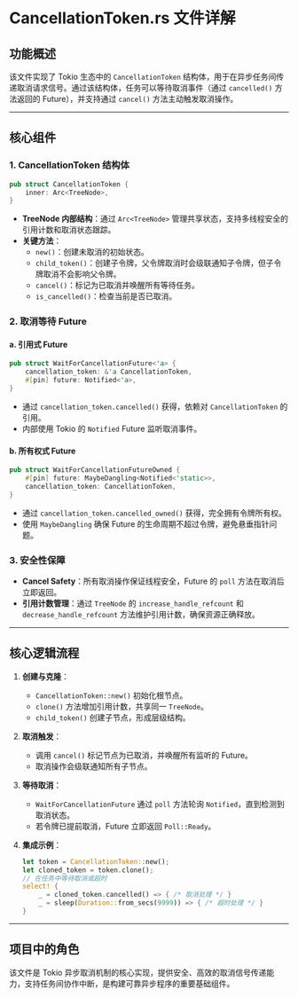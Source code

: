 # CancellationToken.rs 文件详解

## 功能概述
该文件实现了 Tokio 生态中的 `CancellationToken` 结构体，用于在异步任务间传递取消请求信号。通过该结构体，任务可以等待取消事件（通过 `cancelled()` 方法返回的 Future），并支持通过 `cancel()` 方法主动触发取消操作。

---

## 核心组件

### 1. CancellationToken 结构体
```rust
pub struct CancellationToken {
    inner: Arc<TreeNode>,
}
```
- **TreeNode 内部结构**：通过 `Arc<TreeNode>` 管理共享状态，支持多线程安全的引用计数和取消状态跟踪。
- **关键方法**：
  - `new()`：创建未取消的初始状态。
  - `child_token()`：创建子令牌，父令牌取消时会级联通知子令牌，但子令牌取消不会影响父令牌。
  - `cancel()`：标记为已取消并唤醒所有等待任务。
  - `is_cancelled()`：检查当前是否已取消。

### 2. 取消等待 Future
#### a. 引用式 Future
```rust
pub struct WaitForCancellationFuture<'a> {
    cancellation_token: &'a CancellationToken,
    #[pin] future: Notified<'a>,
}
```
- 通过 `cancellation_token.cancelled()` 获得，依赖对 `CancellationToken` 的引用。
- 内部使用 Tokio 的 `Notified` Future 监听取消事件。

#### b. 所有权式 Future
```rust
pub struct WaitForCancellationFutureOwned {
    #[pin] future: MaybeDangling<Notified<'static>>,
    cancellation_token: CancellationToken,
}
```
- 通过 `cancellation_token.cancelled_owned()` 获得，完全拥有令牌所有权。
- 使用 `MaybeDangling` 确保 Future 的生命周期不超过令牌，避免悬垂指针问题。

### 3. 安全性保障
- **Cancel Safety**：所有取消操作保证线程安全，Future 的 `poll` 方法在取消后立即返回。
- **引用计数管理**：通过 `TreeNode` 的 `increase_handle_refcount` 和 `decrease_handle_refcount` 方法维护引用计数，确保资源正确释放。

---

## 核心逻辑流程
1. **创建与克隆**：
   - `CancellationToken::new()` 初始化根节点。
   - `clone()` 方法增加引用计数，共享同一 `TreeNode`。
   - `child_token()` 创建子节点，形成层级结构。

2. **取消触发**：
   - 调用 `cancel()` 标记节点为已取消，并唤醒所有监听的 Future。
   - 取消操作会级联通知所有子节点。

3. **等待取消**：
   - `WaitForCancellationFuture` 通过 `poll` 方法轮询 `Notified`，直到检测到取消状态。
   - 若令牌已提前取消，Future 立即返回 `Poll::Ready`。

4. **集成示例**：
   ```rust
   let token = CancellationToken::new();
   let cloned_token = token.clone();
   // 在任务中等待取消或超时
   select! {
       _ = cloned_token.cancelled() => { /* 取消处理 */ }
       _ = sleep(Duration::from_secs(9999)) => { /* 超时处理 */ }
   }
   ```

---

## 项目中的角色
该文件是 Tokio 异步取消机制的核心实现，提供安全、高效的取消信号传递能力，支持任务间协作中断，是构建可靠异步程序的重要基础组件。
